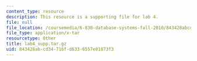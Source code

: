 ```yaml
---
content_type: resource
description: This resource is a supporting file for lab 4.
file: null
file_location: /coursemedia/6-830-database-systems-fall-2010/843428abcd34716fd6336557e01873f3_lab4_supp.tar.gz
file_type: application/x-tar
resourcetype: Other
title: lab4_supp.tar.gz
uid: 843428ab-cd34-716f-d633-6557e01873f3
---
```

